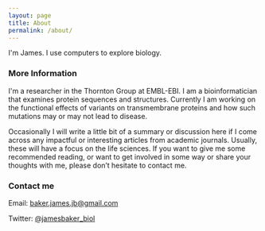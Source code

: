```yaml
---
layout: page
title: About
permalink: /about/
---
```


I'm James. I use computers to explore biology.

### More Information

I'm a researcher in the Thornton Group at EMBL-EBI. I am a bioinformatician that examines protein sequences and structures. Currently I am working on the functional effects of variants on transmembrane proteins and how such mutations may or may not lead to disease.

Occasionally I will write a little bit of a summary or discussion here if I come across any impactful or interesting articles from academic journals.
Usually, these will have a focus on the life sciences.
If you want to give me some recommended reading, or want to get involved in some way or share your thoughts with me, please don’t hesitate to contact me.

### Contact me

Email: [baker.james.jb@gmail.com](mailto:baker.james.jb@gmail.com)

Twitter: [@jamesbaker_biol](https://twitter.com/jamesbaker_biol)
